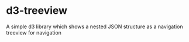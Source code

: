 # d3-treeview
A simple d3 library which shows a nested JSON structure as a navigation treeview for navigation
